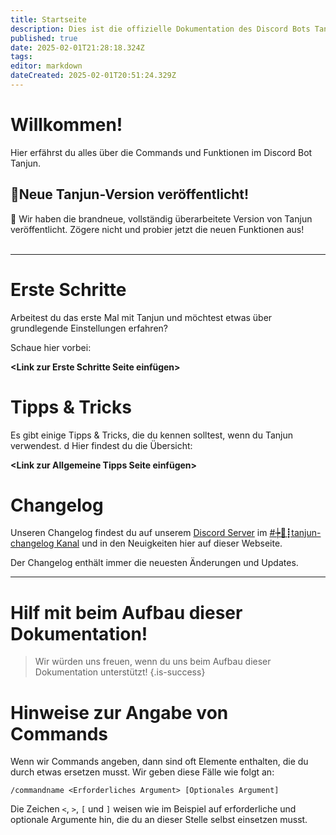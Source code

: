 ```yaml
---
title: Startseite
description: Dies ist die offizielle Dokumentation des Discord Bots Tanjun.
published: true
date: 2025-02-01T21:28:18.324Z
tags: 
editor: markdown
dateCreated: 2025-02-01T20:51:24.329Z
---
```


# Willkommen!

Hier erfährst du alles über die Commands und Funktionen im Discord Bot Tanjun.

## **🎉Neue Tanjun-Version veröffentlicht!**

💫 Wir haben die brandneue, vollständig überarbeitete Version von Tanjun veröffentlicht. Zögere nicht und probier jetzt die neuen Funktionen aus!  
 

---

# Erste Schritte

Arbeitest du das erste Mal mit Tanjun und möchtest etwas über grundlegende Einstellungen erfahren?

Schaue hier vorbei:

**<Link zur Erste Schritte Seite einfügen>**

# **Tipps & Tricks**

Es gibt einige Tipps & Tricks, die du kennen solltest, wenn du Tanjun verwendest.
d
Hier findest du die Übersicht:

**<Link zur Allgemeine Tipps Seite einfügen>**

# **Changelog**

Unseren Changelog findest du auf unserem [Discord Server](https://discord.arion2000.xyz/) im [#┾🦆┋tanjun-changelog Kanal](https://discord.com/channels/831161440705839124/1098902476708642816) und in den Neuigkeiten hier auf dieser Webseite.

Der Changelog enthält immer die neuesten Änderungen und Updates.

---

# Hilf mit beim Aufbau dieser Dokumentation!

> Wir würden uns freuen, wenn du uns beim Aufbau dieser Dokumentation unterstützt!
{.is-success}

# Hinweise zur Angabe von Commands

Wenn wir Commands angeben, dann sind oft Elemente enthalten, die du durch etwas ersetzen musst. Wir geben diese Fälle wie folgt an:

`/commandname <Erforderliches Argument> [Optionales Argument]`

Die Zeichen `<`, `>`, `[` und `]` weisen wie im Beispiel auf erforderliche und optionale Argumente hin, die du an dieser Stelle selbst einsetzen musst.